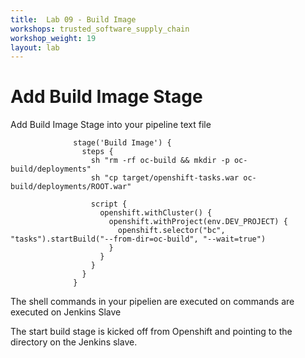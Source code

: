```yaml
---
title:  Lab 09 - Build Image
workshops: trusted_software_supply_chain
workshop_weight: 19
layout: lab
---
```

# Add Build Image Stage

Add Build Image Stage into your pipeline text file

```
              stage('Build Image') {
                steps {
                  sh "rm -rf oc-build && mkdir -p oc-build/deployments"
                  sh "cp target/openshift-tasks.war oc-build/deployments/ROOT.war"

                  script {
                    openshift.withCluster() {
                      openshift.withProject(env.DEV_PROJECT) {
                        openshift.selector("bc", "tasks").startBuild("--from-dir=oc-build", "--wait=true")
                      }
                    }
                  }
                }
              }
```

The shell commands in your pipelien are executed on  commands are executed on Jenkins Slave

The start build stage is kicked off from Openshift and pointing to the directory on the Jenkins slave.
